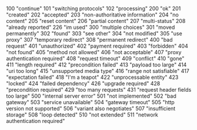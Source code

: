 100 "continue"
101 "switching protocols"
102 "processing"
200 "ok"
201 "created"
202 "accepted"
203 "non-authoritative information"
204 "no content"
205 "reset content"
206 "partial content"
207 "multi-status"
208 "already reported"
226 "im used"
300 "multiple choices"
301 "moved permanently"
302 "found"
303 "see other"
304 "not modified"
305 "use proxy"
307 "temporary redirect"
308 "permanent redirect"
400 "bad request"
401 "unauthorized"
402 "payment required"
403 "forbidden"
404 "not found"
405 "method not allowed"
406 "not acceptable"
407 "proxy authentication required"
408 "request timeout"
409 "conflict"
410 "gone"
411 "length required"
412 "precondition failed"
413 "payload too large"
414 "uri too long"
415 "unsupported media type"
416 "range not satisfiable"
417 "expectation failed"
418 "I'm a teapot"
422 "unprocessable entity"
423 "locked"
424 "failed dependency"
426 "upgrade required"
428 "precondition required"
429 "too many requests"
431 "request header fields too large"
500 "internal server error"
501 "not implemented"
502 "bad gateway"
503 "service unavailable"
504 "gateway timeout"
505 "http version not supported"
506 "variant also negotiates"
507 "insufficient storage"
508 "loop detected"
510 "not extended"
511 "network authentication required"